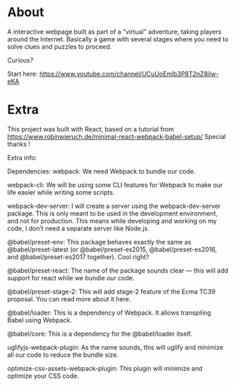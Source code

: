 # About
A interactive webpage built as part of a "virtual" adventure, taking players around the Internet.
Basically a game with several stages where you need to solve clues and puzzles to proceed.

*Curious?*

Start here: https://www.youtube.com/channel/UCuUoEmlb3P8T2nZ8iIw-eKA


# Extra
This project was built with React, based on a tutorial from
https://www.robinwieruch.de/minimal-react-webpack-babel-setup/
Special thanks !

Extra info:

Dependencies:
webpack: We need Webpack to bundle our code.

webpack-cli: We will be using some CLI features for Webpack to make our life easier while writing some scripts.

webpack-dev-server: I will create a server using the webpack-dev-server package. This is only meant to be used in the development environment, and not for production. This means while developing and working on my code, I don’t need a separate server like Node.js.

@babel/preset-env: This package behaves exactly the same as @babel/preset-latest (or @babel/preset-es2015, @babel/preset-es2016, and @babel/preset-es2017 together). Cool right?

@babel/preset-react: The name of the package sounds clear — this will add support for react while we bundle our code.

@babel/preset-stage-2: This will add stage-2 feature of the Ecma TC39 proposal. You can read more about it here.

@babel/loader: This is a dependency of Webpack. It allows transpiling Babel using Webpack.

@babel/core: This is a dependency for the @babel/loader itself.

uglifyjs-webpack-plugin: As the name sounds, this will uglify and minimize all our code to reduce the bundle size.

optimize-css-assets-webpack-plugin: This plugin will minimize and optimize your CSS code.
